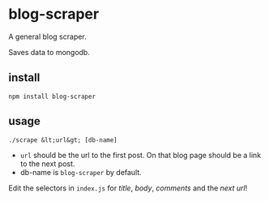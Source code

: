 blog-scraper
================

A general blog scraper.

Saves data to mongodb. 

## install

`npm install blog-scraper`
 
## usage

`./scrape &lt;url&gt; [db-name]`

- `url` should be the url to the first post. On that blog page should be a link to the next post.
- db-name is `blog-scraper` by default.

Edit the selectors in `index.js` for *title*, *body*, *comments* and the *next url*!
